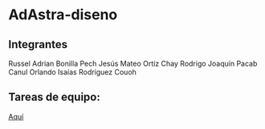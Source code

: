 # AdAstra-diseno


## Integrantes
Russel Adrian Bonilla Pech
Jesús Mateo Ortíz Chay
Rodrigo Joaquín Pacab Canul
Orlando Isaías Rodríguez Couoh 

## Tareas de equipo:
[Aquí]()